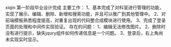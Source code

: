 xiqin
第一阶段毕业设计完成
主要工作：
1、基本完成了对科室进行管理的功能，实现了展示、编辑、删除、新增和搜索功能，并且可以推广到其他管理中。
2、对前端模板熟悉程度提高，对重复出现的代码整合成模块进行使用。
3、完成了登录页面的处理和中间件实现验证。
存在的问题：
1、编辑无法修改图片。
2、删除时没有进行提示，缺失jqury组件如何传递信息是一个问题。
3、登录后，右上角尚未实现实时显示。